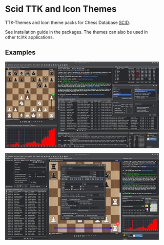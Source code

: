 Scid TTK and Icon Themes
========================

TTK-Themes and Icon theme packs for Chess Database [SCID](https://sourceforge.net/projects/scid).

See installation guide in the packages.
The themes can also be used in other tcl/tk applications.

## Examples
![image](tclthemes/scid_screenshot1.png)

![image](tclthemes/scid_screenshot2.png)
